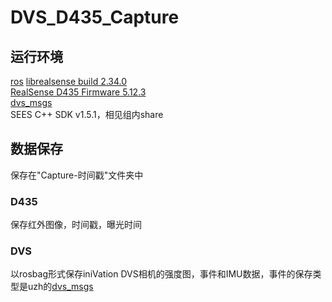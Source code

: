 # DVS_D435_Capture

## 运行环境
[ros](http://wiki.ros.org/)
[librealsense build 2.34.0](https://github.com/IntelRealSense/librealsense/blob/master/doc/distribution_linux.md)   
[RealSense D435 Firmware 5.12.3](https://dev.intelrealsense.com/docs/firmware-releases)   
[dvs_msgs](https://github.com/uzh-rpg/rpg_dvs_ros/tree/master/dvs_msgs)  
SEES C++ SDK v1.5.1，相见组内share  

## 数据保存 
保存在"Capture-时间戳"文件夹中

### D435 
保存红外图像，时间戳，曝光时间 
### DVS 
以rosbag形式保存iniVation DVS相机的强度图，事件和IMU数据，事件的保存类型是uzh的[dvs_msgs](https://github.com/uzh-rpg/rpg_dvs_ros/tree/master/dvs_msgs)